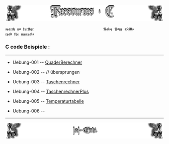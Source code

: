 <!--  library to learn C   📓📚  -->
![Lamassu_c](https://github.com/IxI-Enki/IxI-Enki/blob/main/.dev/visual/Lamassu_Ressources_C%20%5B(Kopfzeile)(tiny)%5D.png?raw=true)

    𝖘𝖊𝖆𝖗𝖈𝖍 𝖓𝖔 𝖋𝖚𝖗𝖙𝖍𝖊𝖗                               𝕽𝖆𝖎𝖘𝖊 𝖄𝖔𝖚𝖗 𝖘𝕶𝖎𝖑𝖑𝖘                               𝖗𝖊𝖆𝖉 𝖙𝖍𝖊 𝖒𝖆𝖓𝖚𝖆𝖑𝖘
 
### C code Beispiele :  
---

- Uebung-001 -- [QuaderBerechner](https://github.com/IxI-Enki/Uebung-cabspr-00)
- Uebung-002 -- // übersprungen
- Uebung-003 -- [Taschenrechner](https://github.com/IxI-Enki/Uebung-cabspr-003)
- Uebung-004 -- [TaschenrechnerPlus](https://github.com/IxI-Enki/Uebung-cabspr-004)
- Uebung-005 -- [Temperaturtabelle](https://github.com/IxI-Enki/Uebung-cabspr-005)
- Uebung-006 --


  <!-- *<details><summary><sup>NEXT WORK</sup></summary>* -->



---
<!--  🧠by: github.com/IxI-Enki💭  -->
![Lamassu_(x2)](https://github.com/IxI-Enki/IxI-Enki/blob/main/.dev/visual/Lamassu_IxI-Enki%20%5B(Fusszeile)(tiny)%5D.png?raw=true)

